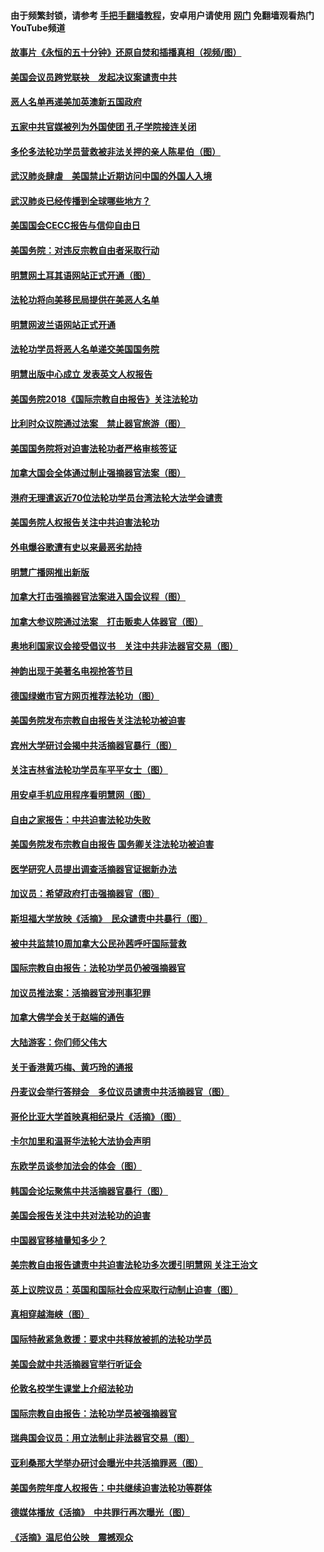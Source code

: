 #### 由于频繁封锁，请参考 [手把手翻墙教程](https://github.com/gfw-breaker/guides/wiki/)，安卓用户请使用 [网门](https://github.com/gfw-breaker/nogfw/blob/master/dl.md?t=01030500) 免翻墙观看热门YouTube频道 

#### [故事片《永恒的五十分钟》还原自焚和插播真相（视频/图）](../pages/245/403409.md?t=01030500) 

#### [美国会议员跨党联袂　发起决议案谴责中共](../pages/245/403005.md?t=01030500) 

#### [恶人名单再递美加英澳新五国政府](../pages/245/402115.md?t=01030500) 

#### [五家中共官媒被列为外国使团  孔子学院接连关闭](../pages/245/401938.md?t=01030500) 

#### [多伦多法轮功学员营救被非法关押的亲人陈星伯（图）](../pages/245/401541.md?t=01030500) 

#### [武汉肺炎肆虐　美国禁止近期访问中国的外国人入境](../pages/245/400610.md?t=01030500) 

#### [武汉肺炎已经传播到全球哪些地方？](../pages/245/400332.md?t=01030500) 

#### [美国国会CECC报告与信仰自由日](../pages/245/398816.md?t=01030500) 

#### [美国务院：对违反宗教自由者采取行动](../pages/245/397346.md?t=01030500) 

#### [明慧网土耳其语网站正式开通（图）](../pages/245/396316.md?t=01030500) 

#### [法轮功将向美移民局提供在美恶人名单](../pages/245/392679.md?t=01030500) 

#### [明慧网波兰语网站正式开通](../pages/245/390689.md?t=01030500) 

#### [法轮功学员将恶人名单递交美国国务院](../pages/245/390336.md?t=01030500) 

#### [明慧出版中心成立 发表英文人权报告](../pages/245/390212.md?t=01030500) 

#### [美国务院2018《国际宗教自由报告》关注法轮功](../pages/245/389073.md?t=01030500) 

#### [比利时众议院通过法案　禁止器官旅游（图）](../pages/245/388490.md?t=01030500) 

#### [美国国务院将对迫害法轮功者严格审核签证](../pages/245/388036.md?t=01030500) 

#### [加拿大国会全体通过制止强摘器官法案（图）](../pages/245/385804.md?t=01030500) 

#### [港府无理遣返近70位法轮功学员台湾法轮大法学会谴责](../pages/245/385663.md?t=01030500) 

#### [美国务院人权报告关注中共迫害法轮功](../pages/245/383923.md?t=01030500) 

#### [外电爆谷歌遭有史以来最恶劣劫持](../pages/245/377269.md?t=01030500) 

#### [明慧广播网推出新版](../pages/245/377179.md?t=01030500) 

#### [加拿大打击强摘器官法案进入国会议程（图）](../pages/245/376558.md?t=01030500) 

#### [加拿大参议院通过法案　打击贩卖人体器官（图）](../pages/245/376340.md?t=01030500) 

#### [奥地利国家议会接受倡议书　关注中共非法器官交易（图）](../pages/245/374450.md?t=01030500) 

#### [神韵出现于美著名电视抢答节目](../pages/245/373890.md?t=01030500) 

#### [德国绿嫩市官方网页推荐法轮功（图）](../pages/245/373870.md?t=01030500) 

#### [美国务院发布宗教自由报告关注法轮功被迫害](../pages/245/368219.md?t=01030500) 

#### [宾州大学研讨会揭中共活摘器官暴行（图）](../pages/245/364359.md?t=01030500) 

#### [关注吉林省法轮功学员车平平女士（图）](../pages/245/361778.md?t=01030500) 

#### [用安卓手机应用程序看明慧网（图）](../pages/245/353679.md?t=01030500) 

#### [自由之家报告：中共迫害法轮功失败](../pages/245/352914.md?t=01030500) 

#### [美国务院发布宗教自由报告 国务卿关注法轮功被迫害](../pages/245/352581.md?t=01030500) 

#### [医学研究人员提出调查活摘器官证据新办法](../pages/245/349164.md?t=01030500) 

#### [加议员：希望政府打击强摘器官（图）](../pages/245/348742.md?t=01030500) 

#### [斯坦福大学放映《活摘》　民众谴责中共暴行（图）](../pages/245/348695.md?t=01030500) 

#### [被中共监禁10周加拿大公民孙茜呼吁国际营救](../pages/245/346830.md?t=01030500) 

#### [国际宗教自由报告：法轮功学员仍被强摘器官](../pages/245/346264.md?t=01030500) 

#### [加议员推法案：活摘器官涉刑事犯罪](../pages/245/345691.md?t=01030500) 

#### [加拿大佛学会关于赵端的通告](../pages/245/344995.md?t=01030500) 

#### [大陆游客：你们师父伟大](../pages/245/345076.md?t=01030500) 

#### [关于香港黄巧梅、黄巧玲的通报](../pages/245/344013.md?t=01030500) 

#### [丹麦议会举行答辩会　多位议员谴责中共活摘器官（图）](../pages/245/338901.md?t=01030500) 

#### [哥伦比亚大学首映真相纪录片《活摘》（图）](../pages/245/338573.md?t=01030500) 

#### [卡尔加里和温哥华法轮大法协会声明](../pages/245/337877.md?t=01030500) 

#### [东欧学员谈参加法会的体会（图）](../pages/245/337572.md?t=01030500) 

#### [韩国会论坛聚焦中共活摘器官暴行（图）](../pages/245/336378.md?t=01030500) 

#### [美国会报告关注中共对法轮功的迫害](../pages/245/336037.md?t=01030500) 

#### [中国器官移植量知多少？](../pages/245/335230.md?t=01030500) 

#### [美宗教自由报告谴责中共迫害法轮功多次援引明慧网 关注王治文](../pages/245/332811.md?t=01030500) 

#### [英上议院议员：英国和国际社会应采取行动制止迫害（图）](../pages/245/331105.md?t=01030500) 

#### [真相穿越海峡（图）](../pages/245/330941.md?t=01030500) 

#### [国际特赦紧急救援：要求中共释放被抓的法轮功学员](../pages/245/330548.md?t=01030500) 

#### [美国会就中共活摘器官举行听证会](../pages/245/330507.md?t=01030500) 

#### [伦敦名校学生课堂上介绍法轮功](../pages/245/329590.md?t=01030500) 

#### [国际宗教自由报告：法轮功学员被强摘器官](../pages/245/327469.md?t=01030500) 

#### [瑞典国会议员：用立法制止非法器官交易（图）](../pages/245/327391.md?t=01030500) 

#### [亚利桑那大学举办研讨会曝光中共活摘罪恶（图）](../pages/245/326761.md?t=01030500) 

#### [美国务院年度人权报告：中共继续迫害法轮功等群体](../pages/245/326697.md?t=01030500) 

#### [德媒体播放《活摘》　中共罪行再次曝光（图）](../pages/245/324655.md?t=01030500) 

#### [《活摘》温尼伯公映　震撼观众](../pages/245/324614.md?t=01030500) 

